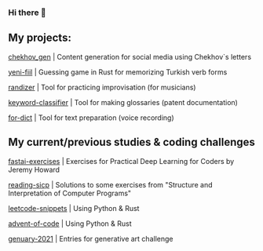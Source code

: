 ### Hi there 👋
<!--
**grt-pretender/grt-pretender** is a ✨ _special_ ✨ repository because its `README.md` (this file) appears on your GitHub profile.

Here are some ideas to get you started:

- 🔭 I’m currently working on ...
- 🌱 I’m currently learning ...
- 👯 I’m looking to collaborate on ...
- 🤔 I’m looking for help with ...
- 💬 Ask me about ...
- 📫 How to reach me: ...
- 😄 Pronouns: ...
- ⚡ Fun fact: ...
-->
## My projects:

[chekhov_gen](https://github.com/grt-pretender/chekhov_gen/) | Content generation for social media using Chekhov`s letters

[yeni-fiil](https://github.com/grt-pretender/yeni-fiil/) | Guessing game in Rust for memorizing Turkish verb forms

[randizer](https://github.com/grt-pretender/randizer/) | Tool for practicing improvisation (for musicians)

[keyword-classifier](https://github.com/grt-pretender/keyword-classifier/) | Tool for making glossaries (patent documentation)

[for-dict](https://github.com/grt-pretender/for-dict/) | Tool for text preparation (voice recording)


<!--
[yeni-hitit](https://github.com/grt-pretender/yeni-hitit/) | Studying Turkish: my Anki cards, notes and related scripts
-->


## My current/previous studies & coding challenges

[fastai-exercises](https://github.com/grt-pretender/fastai-exercises/) | Exercises for Practical Deep Learning for Coders by Jeremy Howard

[reading-sicp](https://github.com/grt-pretender/reading-sicp/) | Solutions to some exercises from "Structure and Interpretation of Computer Programs"

[leetcode-snippets](https://github.com/grt-pretender/leetcode-snippets/) | Using Python & Rust

[advent-of-code](https://github.com/grt-pretender/advent-of-code/) | Using Python & Rust

[genuary-2021](https://github.com/grt-pretender/genuary-2021/) | Entries for generative art challenge


